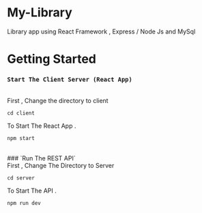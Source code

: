 # My-Library
Library app using React Framework , Express / Node Js and MySql

# Getting Started 
### `Start The Client Server (React App)`

<br/>
First , Change the directory to client

```
cd client 
```

To Start The React App . 

```
npm start
```

<br/>
### `Run The REST API` 
<br/>
First , Change The Directory to Server

```
cd server 
```

To Start The API . 

```
npm run dev
```


